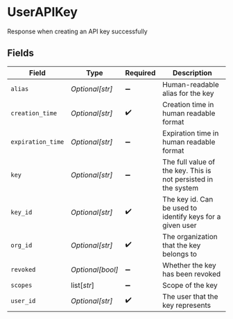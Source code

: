# UserAPIKey

Response when creating an API key successfully


## Fields

| Field                                                          | Type                                                           | Required                                                       | Description                                                    |
| -------------------------------------------------------------- | -------------------------------------------------------------- | -------------------------------------------------------------- | -------------------------------------------------------------- |
| `alias`                                                        | *Optional[str]*                                                | :heavy_minus_sign:                                             | Human-readable alias for the key                               |
| `creation_time`                                                | *Optional[str]*                                                | :heavy_check_mark:                                             | Creation time in human readable format                         |
| `expiration_time`                                              | *Optional[str]*                                                | :heavy_minus_sign:                                             | Expiration time in human readable format                       |
| `key`                                                          | *Optional[str]*                                                | :heavy_minus_sign:                                             | The full value of the key. This is not persisted in the system |
| `key_id`                                                       | *Optional[str]*                                                | :heavy_check_mark:                                             | The key id. Can be used to identify keys for a given user      |
| `org_id`                                                       | *Optional[str]*                                                | :heavy_check_mark:                                             | The organization that the key belongs to                       |
| `revoked`                                                      | *Optional[bool]*                                               | :heavy_minus_sign:                                             | Whether the key has been revoked                               |
| `scopes`                                                       | list[*str*]                                                    | :heavy_minus_sign:                                             | Scope of the key                                               |
| `user_id`                                                      | *Optional[str]*                                                | :heavy_check_mark:                                             | The user that the key represents                               |